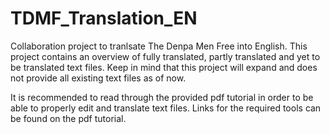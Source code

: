 # TDMF_Translation_EN
 Collaboration project to tranlsate The Denpa Men Free into English.
 This project contains an overview of fully translated, partly translated and yet to be translated text files. Keep in mind that this project will expand and does not provide all existing text files as of now. 
 
 It is recommended to read through the provided pdf tutorial in order to be able to properly edit and translate text files. Links for the required tools can be found on the pdf tutorial.
